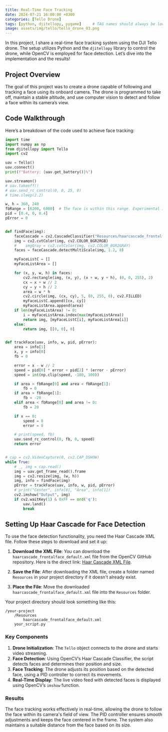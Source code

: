 ```yaml
---
title: Real-Time Face Tracking
date: 2024-07-21 16:00:00 +0300
categories: [Tello Drone]
tags: [python, djitellopy, pygame]     # TAG names should always be lowercase
image: assets/img/tello/tello_drone_03.png
---
```


In this project, I share a real-time face tracking system using the DJI Tello drone. The setup utilizes Python and the `djitellopy` library to control the drone, while OpenCV is employed for face detection. Let’s dive into the implementation and the results!

## Project Overview

The goal of this project was to create a drone capable of following and tracking a face using its onboard camera. The drone is programmed to take off, maintain a stable altitude, and use computer vision to detect and follow a face within its camera’s view.

## Code Walkthrough

Here’s a breakdown of the code used to achieve face tracking:

```python
import time
import numpy as np
from djitellopy import Tello
import cv2

uav = Tello()
uav.connect()
print(f"Battery: {uav.get_battery()}%")

uav.streamon()
# uav.takeoff()
# uav.send_rc_control(0, 0, 25, 0)
# time.sleep(2.2)

w, h = 360, 240
fbRange = [6200, 6800]  # The face is within this range. Experimental info
pid = [0.4, 0, 0.4]
pError = 0


def findFace(img):
    faceCascade = cv2.CascadeClassifier("Resources/haarcascade_frontalface_default.xml")
    img = cv2.cvtColor(img, cv2.COLOR_BGR2RGB)
    #    imgGray = cv2.cvtColor(img, cv2.COLOR_BGR2GRAY)
    faces = faceCascade.detectMultiScale(img, 1.2, 8)

    myFaceListC = []
    myFaceListArea = []

    for (x, y, w, h) in faces:
        cv2.rectangle(img, (x, y), (x + w, y + h), (0, 0, 255), 2)
        cx = x + w // 2
        cy = y + h // 2
        area = w * h
        cv2.circle(img, (cx, cy), 5, (0, 255, 0), cv2.FILLED)
        myFaceListC.append([cx, cy])
        myFaceListArea.append(area)
    if len(myFaceListArea) != 0:
        i = myFaceListArea.index(max(myFaceListArea))
        return img, [myFaceListC[i], myFaceListArea[i]]
    else:
        return img, [[0, 0], 0]


def trackFace(uav, info, w, pid, pError):
    area = info[1]
    x, y = info[0]
    fb = 0

    error = x - w // 2
    speed = pid[0] * error + pid[2] * (error - pError)
    speed = int(np.clip(speed, -100, 100))

    if area > fbRange[0] and area < fbRange[1]:
        fb = 0
    if area > fbRange[1]:
        fb = -20
    elif area < fbRange[0] and area != 0:
        fb = 20

    if x == 0:
        speed = 0
        error = 0

    # print(speed, fb)
    uav.send_rc_control(0, fb, 0, speed)
    return error


# cap = cv2.VideoCapture(0, cv2.CAP_DSHOW)
while True:
    # _, img = cap.read()
    img = uav.get_frame_read().frame
    img = cv2.resize(img, (w, h))
    img, info = findFace(img)
    pError = trackFace(uav, info, w, pid, pError)
    # print("Center", info[0], "Area", info[1])
    cv2.imshow("Output", img)
    if cv2.waitKey(1) & 0xFF == ord('q'):
        uav.land()
        break

```

## Setting Up Haar Cascade for Face Detection

To use the face detection functionality, you need the Haar Cascade XML file. Follow these steps to download and set it up:

1. **Download the XML File**: You can download the `haarcascade_frontalface_default.xml` file from the OpenCV GitHub repository. Here is the direct link: [Haar Cascade XML File](https://github.com/opencv/opencv/blob/master/data/haarcascades/haarcascade_frontalface_default.xml).

2. **Save the File**: After downloading the XML file, create a folder named `Resources` in your project directory if it doesn't already exist.

3. **Place the File**: Move the downloaded `haarcascade_frontalface_default.xml` file into the `Resources` folder.

Your project directory should look something like this:

```
/your-project
    /Resources
        haarcascade_frontalface_default.xml
    your_script.py
```

### Key Components

1. **Drone Initialization**: The `Tello` object connects to the drone and starts video streaming.
2. **Face Detection**: Using OpenCV’s Haar Cascade Classifier, the script detects faces and determines their position and size.
3. **Face Tracking**: The drone adjusts its position based on the detected face, using a PID controller to correct its movements.
4. **Real-Time Display**: The live video feed with detected faces is displayed using OpenCV’s `imshow` function.

### Results

The face tracking works effectively in real-time, allowing the drone to follow the face within its camera's field of view. The PID controller ensures smooth adjustments and keeps the face centered in the frame. The system also maintains a suitable distance from the face based on its size.
